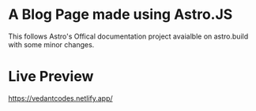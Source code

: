 # A Blog Page made using Astro.JS

This follows Astro's Offical documentation project avaialble on astro.build with some minor changes. 

# Live Preview

<https://vedantcodes.netlify.app/>